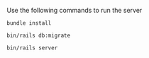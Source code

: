Use the following commands to run the server

`bundle install`

`bin/rails db:migrate`

`bin/rails server`
